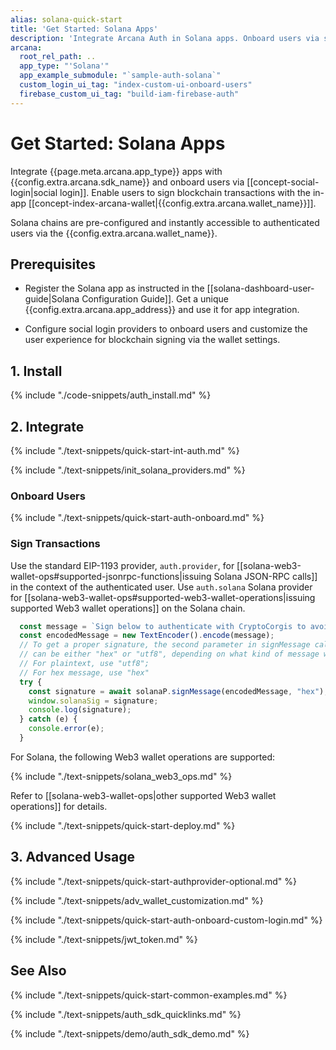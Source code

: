 ```yaml
---
alias: solana-quick-start
title: 'Get Started: Solana Apps'
description: 'Integrate Arcana Auth in Solana apps. Onboard users via social login. Provide instant access to the in-app Arcana wallet for signing transactions.'
arcana:
  root_rel_path: ..
  app_type: "'Solana'"
  app_example_submodule: "`sample-auth-solana`"
  custom_login_ui_tag: "index-custom-ui-onboard-users"
  firebase_custom_ui_tag: "build-iam-firebase-auth"
---
```


# Get Started: Solana Apps

Integrate {{page.meta.arcana.app_type}} apps with {{config.extra.arcana.sdk_name}} and onboard users via [[concept-social-login|social login]]. Enable users to sign blockchain transactions with the in-app [[concept-index-arcana-wallet|{{config.extra.arcana.wallet_name}}]].

Solana chains are pre-configured and instantly accessible to authenticated users via the {{config.extra.arcana.wallet_name}}.

## Prerequisites

* Register the Solana app as instructed in the [[solana-dashboard-user-guide|Solana Configuration Guide]]. Get a unique {{config.extra.arcana.app_address}} and use it for app integration.

* Configure social login providers to onboard users and customize the user experience for blockchain signing via the wallet settings. 

## 1. Install

{% include "./code-snippets/auth_install.md" %}

## 2. Integrate

{% include "./text-snippets/quick-start-int-auth.md" %}

{% include "./text-snippets/init_solana_providers.md" %}

### Onboard Users

{% include "./text-snippets/quick-start-auth-onboard.md" %}

### Sign Transactions

Use the standard EIP-1193 provider, `auth.provider`, for [[solana-web3-wallet-ops#supported-jsonrpc-functions|issuing Solana JSON-RPC calls]] in the context of the authenticated user.  Use `auth.solana` Solana provider for [[solana-web3-wallet-ops#supported-web3-wallet-operations|issuing supported Web3 wallet operations]] on the Solana chain.

```js hl_lines="8"
  const message = `Sign below to authenticate with CryptoCorgis to avoid digital dognappers`;
  const encodedMessage = new TextEncoder().encode(message);
  // To get a proper signature, the second parameter in signMessage call 
  // can be either "hex" or "utf8", depending on what kind of message we are signing. 
  // For plaintext, use "utf8"; 
  // For hex message, use "hex"
  try {
    const signature = await solanaP.signMessage(encodedMessage, "hex");
    window.solanaSig = signature;
    console.log(signature);
  } catch (e) {
    console.error(e);
  }
```

For Solana, the following Web3 wallet operations are supported:

{% include "./text-snippets/solana_web3_ops.md" %}

Refer to [[solana-web3-wallet-ops|other supported Web3 wallet operations]] for details.

{% include "./text-snippets/quick-start-deploy.md" %}

## 3. Advanced Usage

{% include "./text-snippets/quick-start-authprovider-optional.md" %}

{% include "./text-snippets/adv_wallet_customization.md" %}

{% include "./text-snippets/quick-start-auth-onboard-custom-login.md" %}

{% include "./text-snippets/jwt_token.md" %}

## See Also

{% include "./text-snippets/quick-start-common-examples.md" %}

{% include "./text-snippets/auth_sdk_quicklinks.md" %}

{% include "./text-snippets/demo/auth_sdk_demo.md" %}